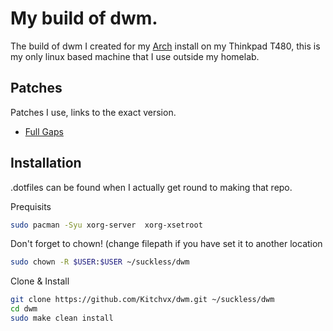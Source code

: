 # My build of dwm.

The build of dwm I created for my [Arch](https://archlinux.org) install on my Thinkpad T480, this is my only linux based machine that I use outside my homelab.

## Patches

Patches I use, links to the exact version.

- [Full Gaps](https://dwm.suckless.org/patches/fullgaps/dwm-fullgaps-6.4.diff)

## Installation

.dotfiles can be found when I actually get round to making that repo.

Prequisits
```bash
sudo pacman -Syu xorg-server  xorg-xsetroot
```

Don't forget to chown! (change filepath if you have set it to another location
```bash
sudo chown -R $USER:$USER ~/suckless/dwm
```

Clone & Install
```bash
git clone https://github.com/Kitchvx/dwm.git ~/suckless/dwm
cd dwm
sudo make clean install
```


